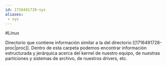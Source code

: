 ```yaml
---
id: 1716491728-sys
aliases:
 - sys
---
```


#Linux 

Directorio que contiene información similar a la del directorio [[1716491728-proc|proc]]. Dentro de esta carpeta podemos encontrar información estructurada y jerárquica acerca del kernel de nuestro equipo, de nuestras particiones y sistemas de archivo, de nuestros drivers, etc.